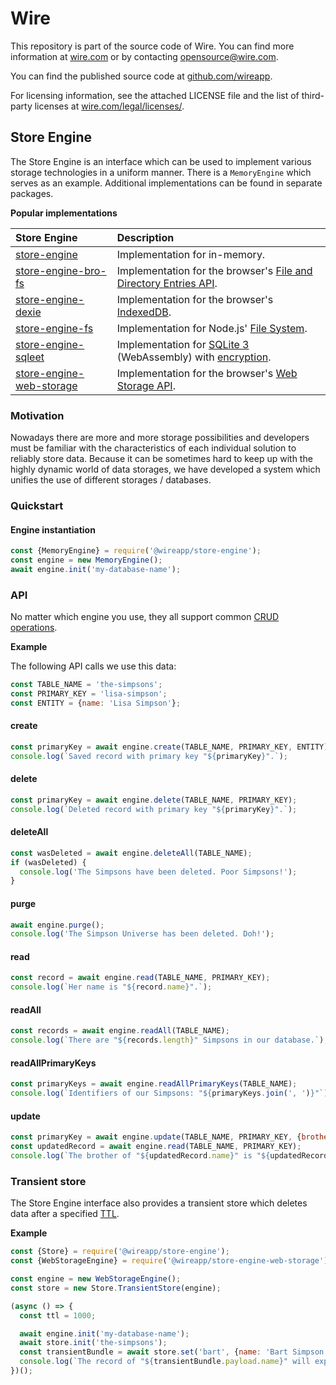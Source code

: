 # Wire

This repository is part of the source code of Wire. You can find more information at [wire.com](https://wire.com) or by contacting opensource@wire.com.

You can find the published source code at [github.com/wireapp](https://github.com/wireapp).

For licensing information, see the attached LICENSE file and the list of third-party licenses at [wire.com/legal/licenses/](https://wire.com/legal/licenses/).

## Store Engine

The Store Engine is an interface which can be used to implement various storage technologies in a uniform manner. There is a `MemoryEngine` which serves as an example. Additional implementations can be found in separate packages.

**Popular implementations**

| Store Engine | Description |
| :-- | :-- |
| [store-engine](https://github.com/wireapp/wire-web-packages/tree/master/packages/store-engine) | Implementation for in-memory. |
| [store-engine-bro-fs](https://github.com/wireapp/wire-web-packages/tree/master/packages/store-engine-bro-fs) | Implementation for the browser's [File and Directory Entries API](https://developer.mozilla.org/docs/Web/API/File_and_Directory_Entries_API). |
| [store-engine-dexie](https://github.com/wireapp/wire-web-packages/tree/master/packages/store-engine-dexie) | Implementation for the browser's [IndexedDB](https://developer.mozilla.org/docs/IndexedDB). |
| [store-engine-fs](https://github.com/wireapp/wire-web-packages/tree/master/packages/store-engine-fs) | Implementation for Node.js' [File System](https://nodejs.org/api/fs.html). |
| [store-engine-sqleet](https://github.com/wireapp/wire-web-packages/tree/master/packages/store-engine-sqleet) | Implementation for [SQLite 3](https://github.com/kripken/sql.js) (WebAssembly) with [encryption](https://github.com/resilar/sqleet). |
| [store-engine-web-storage](https://github.com/wireapp/wire-web-packages/tree/master/packages/store-engine-web-storage) | Implementation for the browser's [Web Storage API](https://developer.mozilla.org/docs/Web/API/Web_Storage_API). |

### Motivation

Nowadays there are more and more storage possibilities and developers must be familiar with the characteristics of each individual solution to reliably store data. Because it can be sometimes hard to keep up with the highly dynamic world of data storages, we have developed a system which unifies the use of different storages / databases.

### Quickstart

#### Engine instantiation

```javascript
const {MemoryEngine} = require('@wireapp/store-engine');
const engine = new MemoryEngine();
await engine.init('my-database-name');
```

### API

No matter which engine you use, they all support common [CRUD operations](https://en.wikipedia.org/wiki/Create,_read,_update_and_delete).

**Example**

The following API calls we use this data:

```javascript
const TABLE_NAME = 'the-simpsons';
const PRIMARY_KEY = 'lisa-simpson';
const ENTITY = {name: 'Lisa Simpson'};
```

#### create

```javascript
const primaryKey = await engine.create(TABLE_NAME, PRIMARY_KEY, ENTITY);
console.log(`Saved record with primary key "${primaryKey}".`);
```

#### delete

```javascript
const primaryKey = await engine.delete(TABLE_NAME, PRIMARY_KEY);
console.log(`Deleted record with primary key "${primaryKey}".`);
```

#### deleteAll

```javascript
const wasDeleted = await engine.deleteAll(TABLE_NAME);
if (wasDeleted) {
  console.log('The Simpsons have been deleted. Poor Simpsons!');
}
```

#### purge

```javascript
await engine.purge();
console.log('The Simpson Universe has been deleted. Doh!');
```

#### read

```javascript
const record = await engine.read(TABLE_NAME, PRIMARY_KEY);
console.log(`Her name is "${record.name}".`);
```

#### readAll

```javascript
const records = await engine.readAll(TABLE_NAME);
console.log(`There are "${records.length}" Simpsons in our database.`);
```

#### readAllPrimaryKeys

```javascript
const primaryKeys = await engine.readAllPrimaryKeys(TABLE_NAME);
console.log(`Identifiers of our Simpsons: "${primaryKeys.join(', ')}"`);
```

#### update

```javascript
const primaryKey = await engine.update(TABLE_NAME, PRIMARY_KEY, {brother: 'Bart Simpson'});
const updatedRecord = await engine.read(TABLE_NAME, PRIMARY_KEY);
console.log(`The brother of "${updatedRecord.name}" is "${updatedRecord.brother}".`);
```

### Transient store

The Store Engine interface also provides a transient store which deletes data after a specified [TTL](https://en.wikipedia.org/wiki/Time_to_live).

**Example**

```javascript
const {Store} = require('@wireapp/store-engine');
const {WebStorageEngine} = require('@wireapp/store-engine-web-storage');

const engine = new WebStorageEngine();
const store = new Store.TransientStore(engine);

(async () => {
  const ttl = 1000;

  await engine.init('my-database-name');
  await store.init('the-simpsons');
  const transientBundle = await store.set('bart', {name: 'Bart Simpson'}, ttl);
  console.log(`The record of "${transientBundle.payload.name}" will expire in "${transientBundle.expires}"ms.`);
})();
```
